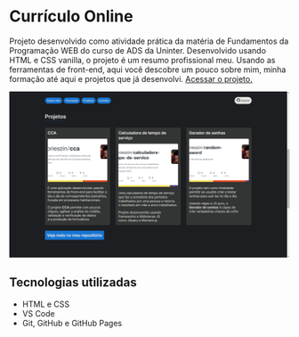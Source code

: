 <!-- Informações breves sobre o projeto, tecnologias usadas e exemplo do projeto -->

# Currículo Online

Projeto desenvolvido como atividade prática da matéria de Fundamentos da Programação WEB do curso de ADS da Uninter. Desenvolvido usando HTML e CSS vanilla, o projeto é um resumo profissional meu. Usando as ferramentas de front-end, aqui você descobre um pouco sobre mim, minha formação até aqui e projetos que já desenvolvi. [Acessar o projeto.](https://gabrieszin.github.io/trabalho-curriculo-online)

![Captura de tela do projeto](./assets/img/page-demo-project.png)

## Tecnologias utilizadas

- HTML e CSS
- VS Code
- Git, GitHub e GitHub Pages

